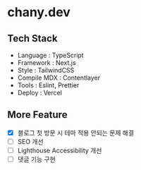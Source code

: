 # chany.dev

## Tech Stack

- Language : TypeScript
- Framework : Next.js
- Style : TailwindCSS
- Compile MDX : Contentlayer
- Tools : Eslint, Prettier
- Deploy : Vercel

## More Feature

- [x] 블로그 첫 방문 시 테마 적용 안되는 문제 해결
- [ ] SEO 개선
- [ ] Lighthouse Accessibility 개선
- [ ] 댓글 기능 구현
